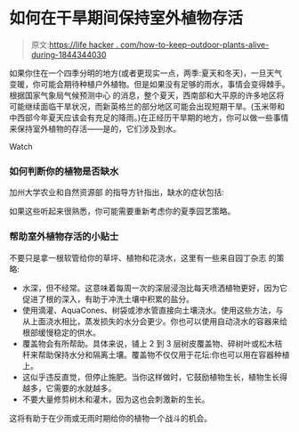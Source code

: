 # 如何在干旱期间保持室外植物存活

> 原文:[https://life hacker . com/how-to-keep-outdoor-plants-alive-during-1844344030](https://lifehacker.com/how-to-keep-outdoor-plants-alive-during-a-drought-1844344030)

如果你住在一个四季分明的地方(或者更现实一点，两季:夏天和冬天)，一旦天气变暖，你可能会期待种植户外植物。但是如果没有足够的雨水，事情会变得棘手。根据国家气象局气候预测中心 的消息，整个夏天，西南部和大平原的许多地区将可能继续面临干旱状况，而新英格兰的部分地区可能会出现短期干旱。(玉米带和中西部今年夏天应该会有充足的降雨。)在正经历干旱期的地方，你可以做一些事情来保持室外植物的存活——是的，它们涉及到水。

Watch

### 如何判断你的植物是否缺水

加州大学农业和自然资源部 的指导方针指出，缺水的症状包括:

如果这些听起来很熟悉，你可能需要重新考虑你的夏季园艺策略。

### 帮助室外植物存活的小贴士

不要只是拿一根软管给你的草坪、植物和花浇水，这里有一些来自园丁杂志 的策略:

*   水深，但不经常。这意味着每周一次的深层浸泡比每天喷洒植物更好，因为它促进了根的深入，有助于冲洗土壤中积累的盐分。
*   使用滴灌、AquaCones、树袋或渗水管直接向土壤浇水。使用这些方法，与从上面浇水相比，蒸发损失的水分会更少。你也可以使用自动浇水的容器来给根部缓慢稳定的供水。
*   覆盖物会有所帮助。具体来说，铺上 2 到 3 层树皮覆盖物、碎树叶或松木秸秆来帮助保持水分和隔离土壤。覆盖物不仅仅用于花坛:你也可以用在容器种植上。
*   这似乎违反直觉，但停止施肥。当你这样做时，它鼓励植物生长，植物生长得越多，它需要的水就越多。
*   不要大量修剪树木和灌木，因为这也会刺激新的生长。

这将有助于在少雨或无雨时期给你的植物一个战斗的机会。